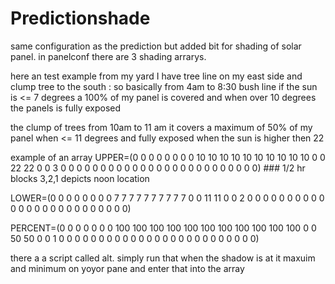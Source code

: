 # Predictionshade

same configuration as the  prediction but  added bit for shading of solar  panel.
in panelconf  there are 3 shading arrarys.

here an test example from my yard 
I have tree line on my east side and clump tree to the south
: so basically from 4am to
8:30 bush line if the sun is <= 7 degrees a 100% of my panel is covered and when over 10 degrees the panels is fully exposed

the clump of trees from 10am to 11 am it covers a maximum of 50% of my panel when <= 11 degrees and fully exposed when the sun is higher then 22

example  of an array 
UPPER=(0 0 0 0 0 0 0 0 10 10 10 10 10 10 10 10 10 10 0 0 22 22 0 0 3 0 0 0 0 0 0 0 0 0 0 0 0 0 0 0 0 0 0 0 0 0 0 0 0 0)    ### 1/2 hr blocks  3,2,1 depicts noon location

LOWER=(0 0 0 0 0 0 0 0 7 7 7 7 7 7 7 7 7 7 0 0 11 11 0 0 2 0 0 0 0 0 0 0 0 0 0 0 0 0 0 0 0 0 0 0 0 0 0 0 0 0)

PERCENT=(0 0 0 0 0 0 0 100 100 100 100 100 100 100 100 100 100 100 0 0 50 50 0 0 1 0 0 0 0 0 0 0 0 0 0 0 0 0 0 0 0 0 0 0 0 0 0 0 0 0)

there a  a script called alt. simply run that when the shadow is at it maxuim and minimum on yoyor pane and enter that into the array
